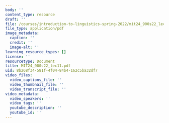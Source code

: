 ```yaml
---
body: ''
content_type: resource
draft: ''
file: /courses/introduction-to-linguistics-spring-2022/mit24_900s22_lec11.pdf
file_type: application/pdf
image_metadata:
  caption: ''
  credit: ''
  image-alt: ''
learning_resource_types: []
license: ''
resourcetype: Document
title: MIT24_900s22_lec11.pdf
uid: 8b268f34-581f-4f04-84b4-162c5ba32df7
video_files:
  video_captions_file: ''
  video_thumbnail_file: ''
  video_transcript_file: ''
video_metadata:
  video_speakers: ''
  video_tags: ''
  youtube_description: ''
  youtube_id: ''
---
```

